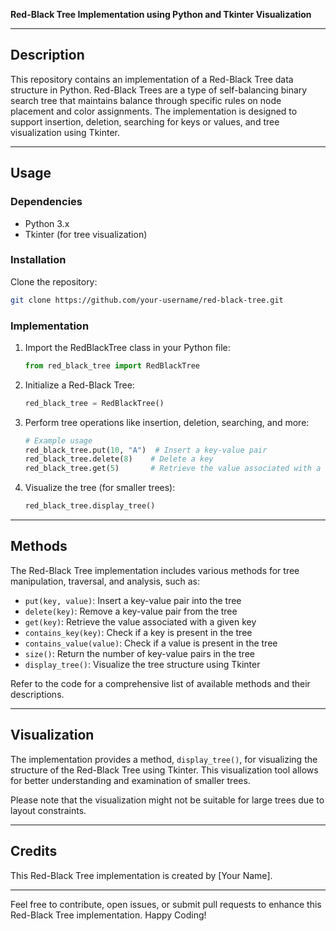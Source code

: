 **Red-Black Tree Implementation using Python and Tkinter Visualization**

---

## Description
This repository contains an implementation of a Red-Black Tree data structure in Python. Red-Black Trees are a type of self-balancing binary search tree that maintains balance through specific rules on node placement and color assignments. The implementation is designed to support insertion, deletion, searching for keys or values, and tree visualization using Tkinter.

---

## Usage

### Dependencies
- Python 3.x
- Tkinter (for tree visualization)

### Installation
Clone the repository:
```bash
git clone https://github.com/your-username/red-black-tree.git
```

### Implementation
1. Import the RedBlackTree class in your Python file:
    ```python
    from red_black_tree import RedBlackTree
    ```
2. Initialize a Red-Black Tree:
    ```python
    red_black_tree = RedBlackTree()
    ```

3. Perform tree operations like insertion, deletion, searching, and more:
    ```python
    # Example usage
    red_black_tree.put(10, "A")  # Insert a key-value pair
    red_black_tree.delete(8)    # Delete a key
    red_black_tree.get(5)       # Retrieve the value associated with a key
    ```

4. Visualize the tree (for smaller trees):
    ```python
    red_black_tree.display_tree()
    ```

---

## Methods

The Red-Black Tree implementation includes various methods for tree manipulation, traversal, and analysis, such as:
- `put(key, value)`: Insert a key-value pair into the tree
- `delete(key)`: Remove a key-value pair from the tree
- `get(key)`: Retrieve the value associated with a given key
- `contains_key(key)`: Check if a key is present in the tree
- `contains_value(value)`: Check if a value is present in the tree
- `size()`: Return the number of key-value pairs in the tree
- `display_tree()`: Visualize the tree structure using Tkinter

Refer to the code for a comprehensive list of available methods and their descriptions.

---

## Visualization
The implementation provides a method, `display_tree()`, for visualizing the structure of the Red-Black Tree using Tkinter. This visualization tool allows for better understanding and examination of smaller trees.

Please note that the visualization might not be suitable for large trees due to layout constraints.

---

## Credits
This Red-Black Tree implementation is created by [Your Name].

---

Feel free to contribute, open issues, or submit pull requests to enhance this Red-Black Tree implementation. Happy Coding!
